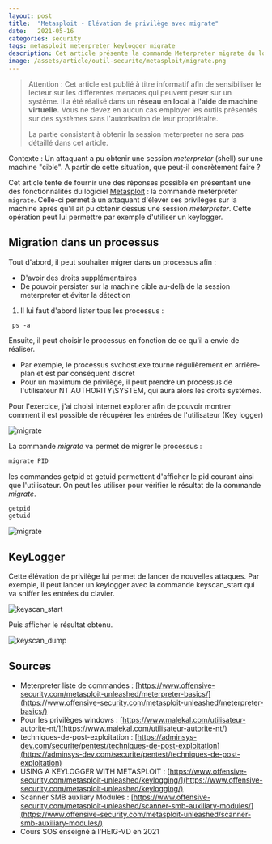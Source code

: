 ```yaml
---
layout: post
title:  "Metasploit - Elévation de privilège avec migrate"
date:   2021-05-16 
categories: security
tags: metasploit meterpreter keylogger migrate
description: Cet article présente la commande Meterpreter migrate du logiciel  Metasploit. Celle-ci permet à un attaquant d'élever ses privilèges sur la machine après qu'il ait pu obtenir dessus une session meterpreter.
image: /assets/article/outil-securite/metasploit/migrate.png
---
```


> Attention : Cet article est publié à titre informatif afin de sensibiliser le lecteur sur les différentes menaces qui peuvent peser sur un système. Il a été réalisé dans un **réseau en local à l'aide de machine virtuelle.**  Vous ne devez en aucun cas employer les outils présentés sur des systèmes sans l'autorisation de leur propriétaire.
>
> La partie consistant à obtenir la session meterpreter ne sera pas détaillé dans cet article.

Contexte : Un attaquant a pu obtenir une session *meterpreter* (shell) sur une machine "cible". A partir de cette situation, que peut-il concrètement faire ?

Cet article tente de fournir une des réponses possible en présentant une des fonctionnalités du logiciel [Metasploit](https://www.metasploit.com) : la commande meterpreter `migrate`. Celle-ci permet à un attaquant d'élever ses privilèges sur la machine après qu'il ait pu obtenir dessus une session *meterpreter*. Cette opération peut lui permettre par exemple d'utiliser un keylogger.



## Migration dans un processus

Tout d'abord, il peut souhaiter migrer dans un processus afin :

- D'avoir des droits supplémentaires
- De pouvoir persister sur la machine cible au-delà de la session meterpreter et éviter la détection

1) Il lui faut d'abord lister tous les processus :

```
 ps -a
```

Ensuite, il peut choisir le processus en fonction de ce qu'il a envie de réaliser.

- Par exemple, le processus svchost.exe tourne régulièrement en arrière-plan et est par conséquent discret
- Pour un maximum de privilège, il peut prendre un processus de l'utilisateur NT AUTHORITY\SYSTEM, qui aura alors les droits systèmes.

Pour l'exercice, j'ai choisi internet explorer afin de pouvoir montrer comment il est possible de récupérer les entrées de l'utilisateur (Key logger)

![migrate]({{site.url_complet}}/assets/article/outil-securite/metasploit/processus.png)



La commande *migrate* va permet de migrer le processus :

```bash
migrate PID
```

les commandes getpid et getuid permettent d'afficher le pid courant ainsi que l'utilisateur. On peut les utiliser pour vérifier le résultat de la commande *migrate*.

```bash
getpid
getuid
```

![migrate]({{site.url_complet}}/assets/article/outil-securite/metasploit/migrate.png)



## KeyLogger

Cette élévation de privilège lui permet de lancer de nouvelles attaques. Par exemple, il peut lancer un keylogger avec la commande  keyscan_start qui va sniffer les entrées du clavier.

![keyscan_start]({{site.url_complet}}/assets/article/outil-securite/metasploit/keyscan_start.JPG)

Puis  afficher le résultat obtenu.

![keyscan_dump]({{site.url_complet}}/assets/article/outil-securite/metasploit/keyscan_dump.JPG)



## Sources 

- Meterpreter liste de commandes : [https://www.offensive-security.com/metasploit-unleashed/meterpreter-basics/](https://www.offensive-security.com/metasploit-unleashed/meterpreter-basics/)
- Pour les privilèges windows : [https://www.malekal.com/utilisateur-autorite-nt/](https://www.malekal.com/utilisateur-autorite-nt/)
- techniques-de-post-exploitation : [https://adminsys-dev.com/securite/pentest/techniques-de-post-exploitation](https://adminsys-dev.com/securite/pentest/techniques-de-post-exploitation)
- USING A KEYLOGGER WITH METASPLOIT  : [https://www.offensive-security.com/metasploit-unleashed/keylogging/](https://www.offensive-security.com/metasploit-unleashed/keylogging/)
- Scanner SMB auxliary Modules : [https://www.offensive-security.com/metasploit-unleashed/scanner-smb-auxiliary-modules/](https://www.offensive-security.com/metasploit-unleashed/scanner-smb-auxiliary-modules/)
- Cours SOS enseigné à l'HEIG-VD en 2021
